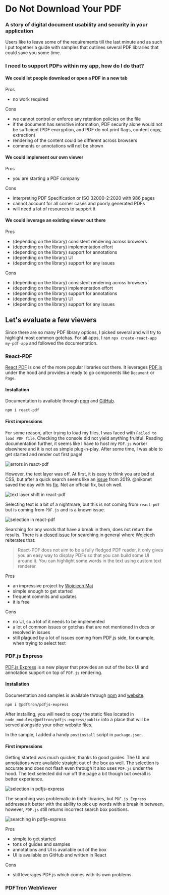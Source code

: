 # Do Not Download Your PDF
### A story of digital document usability and security in your application

Users like to leave some of the requirements till the last minute and as such I put together a guide with samples that outlines several PDF libraries that could save you some time. 

### I need to support PDFs within my app, how do I do that?

#### We could let people download or open a PDF in a new tab

Pros
+ no work required

Cons
- we cannot control or enforce any retention policies on the file
- if the document has sensitive information, PDF security alone would not be sufficient (PDF encryption, and PDF do not print flags, content copy, extraction)
- rendering of the content could be different across browsers
- comments or annotations will not be shown

#### We could implement our own viewer

Pros
+ you are starting a PDF company

Cons
- interpreting PDF Specification or ISO 32000-2:2020 with 986 pages
- cannot account for all corner cases and poorly generated PDFs
- will need a lot of resources to support it

#### We could leverage an existing viewer out there

Pros
+ (depending on the library) consistent rendering across browsers
+ (depending on the library) implementation effort
+ (depending on the library) support for annotations
+ (depending on the library) UI
+ (depending on the library) support for any issues

Cons
- (depending on the library) consistent rendering across browsers
- (depending on the library) implementation effort
- (depending on the library) support for annotations
- (depending on the library) UI
- (depending on the library) support for any issues

## Let's evaluate a few viewers

Since there are so many PDF library options, I picked several and will try to highlight most common gotchas. For all apps, I ran `npx create-react-app my-pdf-app` and followed the documentation.

### React-PDF

[React PDF](https://www.npmjs.com/package/react-pdf) is one of the more popular libraries out there. It leverages [PDF.js](https://mozilla.github.io/pdf.js/) under the hood and provides a ready to go components like `Document` or `Page`. 

#### Installation

Documentation is available through [npm](https://www.npmjs.com/package/react-pdf) and [GitHub](https://github.com/wojtekmaj/react-pdf).

```
npm i react-pdf
```

#### First impressions

For some reason, after trying to load my files, I was faced with `Failed to load PDF file`. Checking the console did not yield anything fruitful. Reading documentation further, it seems like I have to host my `PDF.js` worker elsewhere and it is not as simple plug-n-play. After some time, I was able to get started and render out first page!

![errors in react-pdf](./assets/screenshots/react-pdf/React-PDF.png)

However, the text layer was off. At first, it is easy to think you are bad at CSS, but after a quick search seems like an [issue](https://github.com/wojtekmaj/react-pdf/issues/332) from 2019. @nikonet saved the day with his [fix](https://github.com/wojtekmaj/react-pdf/issues/332#issuecomment-458121654). Not an official fix, but oh well. 

![text layer shift in react-pdf](./assets/screenshots/react-pdf/React-PDF-text-layer.png)

Selecting text is a bit of a nightmare, but this is not coming from `react-pdf` but is coming from `PDF.js` and is a known issue.

![selection in react-pdf](./assets/screenshots/react-pdf/react-pdf-selection.gif)

Searching for any words that have a break in them, does not return the results. There is a [closed issue](https://github.com/wojtekmaj/react-pdf/issues/189) for searching in general where Wojciech reiterates that:

> React-PDF does not aim to be a fully fledged PDF reader, 
> it only gives you an easy way to display PDFs so that you can build some UI around it. 
> You can highlight some words in the text using custom text renderer.

Pros
+ an impressive project by [Wojciech Maj](https://wojtekmaj.pl/)
+ simple enough to get started
+ frequent commits and updates
+ it is free

Cons
- no UI, so a lot of it needs to be implemented
- a lot of common issues or gotchas that are not mentioned in docs or resolved in issues
- still plagued by a lot of issues coming from PDF.js side, for example, when trying to select text

### PDF.js Express

[PDF.js Express](https://pdfjs.express/) is a new player that provides an out of the box UI and annotation support on top of `PDF.js` rendering. 

#### Installation

Documentation and samples is available through [npm](https://www.npmjs.com/package/@pdftron/pdfjs-express) and [website](https://pdfjs.express/documentation/get-started).

```
npm i @pdftron/pdfjs-express
```

After installing, you will need to copy the static files located in `node_modules/@pdftron/pdfjs-express/public` into a place that will be served alongside your other website files.

In the sample, I added a handy `postinstall` script in `package.json`.

#### First impressions

Getting started was much quicker, thanks to good guides. The UI and annotations were available straight out of the box as well. The selection is accurate and does not flash even through it also uses `PDF.js` under the hood. The text selected did run off the page a bit though but overall is better experience.

![selection in pdfjs-express](./assets/screenshots/pdfjs-express/pdfjs-express-selection.gif)

The searching was problematic in both libraries, but `PDF.js Express` addresses it better with the ability to pick up words with a break in between, however, `PDF.js` still returns incorrect search box positions. 

![searching in pdfjs-express](./assets/screenshots/pdfjs-express/pdfjs-express-search.png)

Pros
+ simple to get started
+ tons of guides and samples
+ annotations and UI is available out of the box
+ UI is available on GitHub and written in React

Cons
- still leverages PDF.js which comes with its own problems

### PDFTron WebViewer



